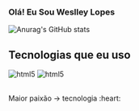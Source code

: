 <h3>Olá! Eu Sou Weslley Lopes </h3>

![Anurag's GitHub stats](https://github-readme-stats.vercel.app/api?username=WeslleyLopes&show_icons=true&theme=dracula)

<h2>
    Tecnologias que eu uso
</h2>
<div style="display: inline_block">
<img alin="center" alt="html5" src="https://img.shields.io/badge/HTML5-E34F26?style=for-the-badge&logo=html5&logoColor=white" />
<img alin="center" alt="html5" src="https://img.shields.io/badge/PHP-777BB4?style=for-the-badge&logo=php&logoColor=white" />
</div><br/>

<p>
   Maior paixão -> tecnologia :heart:
<p/>
